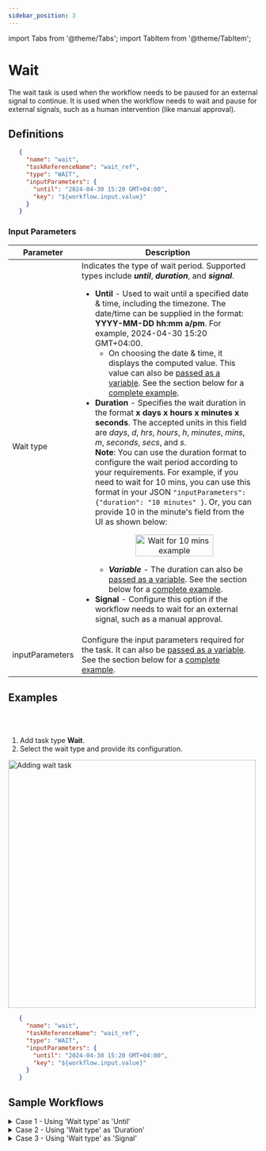 ```yaml
---
sidebar_position: 3
---
```


import Tabs from '@theme/Tabs';
import TabItem from '@theme/TabItem';

# Wait

The wait task is used when the workflow needs to be paused for an external signal to continue. It is used when the workflow needs to wait and pause for external signals, such as a human intervention (like manual approval).

## Definitions

```json
   {
     "name": "wait",
     "taskReferenceName": "wait_ref",
     "type": "WAIT",
     "inputParameters": {
       "until": "2024-04-30 15:20 GMT+04:00",
       "key": "${workflow.input.value}"
     }
   }
```

### Input Parameters

|Parameter | Description |
| -------- | ----------- | 
| Wait type | Indicates the type of wait period. Supported types include **_until_**, **_duration_**, and **_signal_**.<ul><li>**Until** - Used to wait until a specified date & time, including the timezone. The date/time can be supplied in the format: **YYYY-MM-DD hh:mm a/pm**. For example, 2024-04-30 15:20 GMT+04:00.<ul><li>On choosing the date & time, it displays the computed value. This value can also be [passed as a variable](https://orkes.io/content/developer-guides/passing-inputs-to-task-in-conductor#expression). See the section below for a [complete example](#sample-workflows).</li></ul></li><li>**Duration** - Specifies the wait duration in the format **x days x hours x minutes x seconds**. The accepted units in this field are _days_, _d_, _hrs_, _hours_, _h_, _minutes_, _mins_, _m_, _seconds_, _secs_, and _s_.</li>**Note**: You can use the duration format to configure the wait period according to your requirements. For example, if you need to wait for 10 mins, you can use this format in your JSON `"inputParameters": {"duration": "10 minutes" }`. Or, you can provide 10 in the minute's field from the UI as shown below:<p align="center"><img src="/content/img/wait-for-10-mins.png" alt="Wait for 10 mins example" width="70%" height="auto"></img></p><ul><li>**_Variable_** - The duration can also be [passed as a variable](https://orkes.io/content/developer-guides/passing-inputs-to-task-in-conductor#expression). See the section below for a [complete example](#sample-workflows).</li></ul><li>**Signal** - Configure this option if the workflow needs to wait for an external signal, such as a manual approval.</li></ul> |
| inputParameters | Configure the input parameters required for the task. It can also be [passed as a variable](https://orkes.io/content/developer-guides/passing-inputs-to-task-in-conductor#expression). See the section below for a [complete example](#sample-workflows). |

## Examples


<Tabs>
<TabItem value="UI" label="UI" className="paddedContent">

<div className="row">
<div className="col col--4">

<br/>
<br/>

1. Add task type **Wait**.
2. Select the wait type and provide its configuration.

</div>
<div className="col">
<div className="embed-loom-video">

<p><img src="/content/img/ui-guide-wait-task.png" alt="Adding wait task" width="500" height="auto"/></p>

</div>
</div>
</div>



</TabItem>
 <TabItem value="JSON" label="JSON Example">

```json
   {
     "name": "wait",
     "taskReferenceName": "wait_ref",
     "type": "WAIT",
     "inputParameters": {
       "until": "2024-04-30 15:20 GMT+04:00",
       "key": "${workflow.input.value}"
     }
   }
```

</TabItem>
</Tabs>

## Sample Workflows

<details><summary>Case 1 - Using 'Wait type' as 'Until'</summary>

<p>
The following task waits until Dec 25, 2026, 9 AM GST. Yes, that's right, 2026!
</p>

```json
{
     "name": "wait",
     "taskReferenceName": "wait_ref",
     "type": "WAIT",
     "inputParameters": {
       "until": "2026-12-25 09:00 GMT+04:00"
     }
   }
```

Now, if you want to pass the wait parameter as a variable, let’s consider that you are passing the variable parameter as a workflow input.

Let’s define the workflow input parameter as “waitUntil”.

```json
 "inputParameters": [
   "waitUntil"
 ],
 ```

 Now, let’s configure the wait type referring to this variable as below:

```json
     "name": "wait",
     "taskReferenceName": "wait_ref",
     "inputParameters": {
       "until": "${workflow.input.waitUntil}"
     },
     "type": "WAIT",
```

Let’s run the workflow using the following input:

```json
{
 "waitUntil": "2024-04-23 15:46 GMT+04:00"
}
```

The workflow waits until 03:46 PM GST (GMT+04:00) on 23rd Apr 2024.

Depending on the use case, the variables can be updated, and the workflow takes the wait parameter from these variables.

</details>

<details><summary>Case 2 - Using 'Wait type' as 'Duration'</summary>

Suppose you have a subscription workflow running that needs the wait period to be 28 days.

Here’s the snippet of the workflow JSON where the wait task is configured to wait for 28 days:

```json
     "name": "wait",
     "taskReferenceName": "wait_ref",
     "inputParameters": {
       "duration": "28 days"
     },
     "type": "WAIT",
```

Or you can also provide 28 under the **_Days_** field from the UI, omitting the rest of the fields like this;

<p align="center"><img src="/content/img/wait-for-28-days.png" alt="Wait for 28 days" width="70%" height="auto"></img></p>

Now, if you want to pass this parameter on as a variable, and the variable is passed as a workflow input called **_waitDuration_**. 

In this case, the workflow JSON is as shown below:

```json
     "name": "wait",
     "taskReferenceName": "wait_ref",
     "inputParameters": {
       "duration": "${workflow.input.waitDuration}"
     },
     "type": "WAIT",
```

Now, let’s run the workflow using the following input:

```json
{
 "waitDuration": "1 mins 02 seconds"
}
```

So, here, the workflow waits for 1 minute & 2 seconds at the configured wait task. 

The accepted units in this field are:

- Days - days, d
- Hours - hours, hrs, h
- Minutes - minutes, mins, m
- Seconds - seconds, secs, s

</details>

<details><summary>Case 3 - Using 'Wait type' as 'Signal'</summary>

Suppose you want the workflow to wait for an external signal to continue.

In that case, you can configure the wait type to be signal, and here’s a snippet of the workflow waiting for an external signal:

```json
   {
     "name": "wait",
     "taskReferenceName": "wait_ref",
     "inputParameters": {},
     "type": "WAIT",
}
```

Once the workflow is run, it will be in a running state, and the wait task will be in an “In Progress” state.

Once the external signal is ready, you can manually mark the task as completed either [using API](https://orkes.io/content/reference-docs/api/task/update-task-status-in-workflow) or from UI, as shown below:

<p align="center"><img src="/content/img/wait-for-signal.png" alt="Wait type configured as signal" width="70%" height="auto"></img></p>

</details>